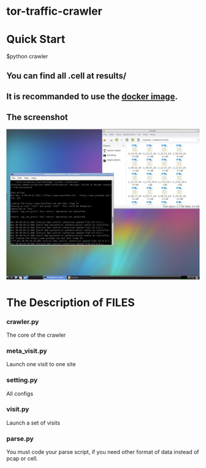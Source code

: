 # tor-traffic-crawler

# Quick Start

$python crawler

## You can find all .cell at results/

## It is recommanded to use the [docker image](https://registry.hub.docker.com/r/sunxueliang96/tor-traffic-crawler). 


## The screenshot
![screenshot](https://github.com/sunxueliang96/tor-traffic-crawler/blob/main/snap_shot/snap_shot.png)

# The Description of FILES
### crawler.py
The core of the crawler

### meta_visit.py
Launch one visit to one site

### setting.py
All configs

### visit.py
Launch a set of visits

### parse.py
You must code your parse script, if you need other format of data instead of pcap or cell.
